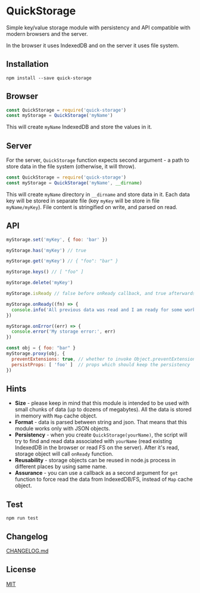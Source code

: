 # QuickStorage

Simple key/value storage module with persistency and API compatible with modern browsers and the server.

In the browser it uses IndexedDB and on the server it uses file system.

## Installation

```
npm install --save quick-storage
```

## Browser

```js
const QuickStorage = require('quick-storage')
const myStorage = QuickStorage('myName')
```

This will create `myName` IndexedDB and store the values in it.

## Server

For the server, `QuickStorage` function expects second argument - a path to store data in the file system (otherwise, it will throw).

```js
const QuickStorage = require('quick-storage')
const myStorage = QuickStorage('myName', __dirname)
```

This will create `myName` directory in `__dirname` and store data in it. Each data key will be stored in separate file (key `myKey` will be store in file `myName/myKey`). File content is stringified on write, and parsed on read.

## API

```js
myStorage.set('myKey', { foo: 'bar' })
```

```js
myStorage.has('myKey') // true
```

```js
myStorage.get('myKey') // { "foo": "bar" }
```

```js
myStorage.keys() // [ "foo" ]
```

```js
myStorage.delete('myKey')
```

```js
myStorage.isReady // false before onReady callback, and true afterwards
```

```js
myStorage.onReady((fn) => {
  console.info('All previous data was read and I am ready for some work!')
})
```

```js
myStorage.onError((err) => {
  console.error('My storage error:', err)
})
```

```js
const obj = { foo: "bar" }
myStorage.proxy(obj, {
  preventExtensions: true, // whether to invoke Object.preventExtensions(obj)
  persistProps: [ 'foo' ]  // props which should keep the persistency
})
```

## Hints

* **Size** - please keep in mind that this module is intended to be used with small chunks of data (up to dozens of megabytes). All the data is stored in memory with `Map` cache object.
* **Format** - data is parsed between string and json. That means that this module works only with JSON objects.
* **Persistency** - when you create `QuickStorage(yourName)`, the script will try to find and read data associated with `yourName` (read existing IndexedDB in the browser or read FS on the server). After it's read, storage object will call `onReady` function.
* **Reusability** - storage objects can be reused in node.js process in different places by using same name.
* **Assurance** - you can use a callback as a second argument for `get` function to force read the data from IndexedDB/FS, instead of `Map` cache object.

## Test

```
npm run test
```

## Changelog

[CHANGELOG.md](https://github.com/BonneVoyager/quick-storage/blob/master/CHANGELOG.md)

## License

[MIT](LICENSE)
